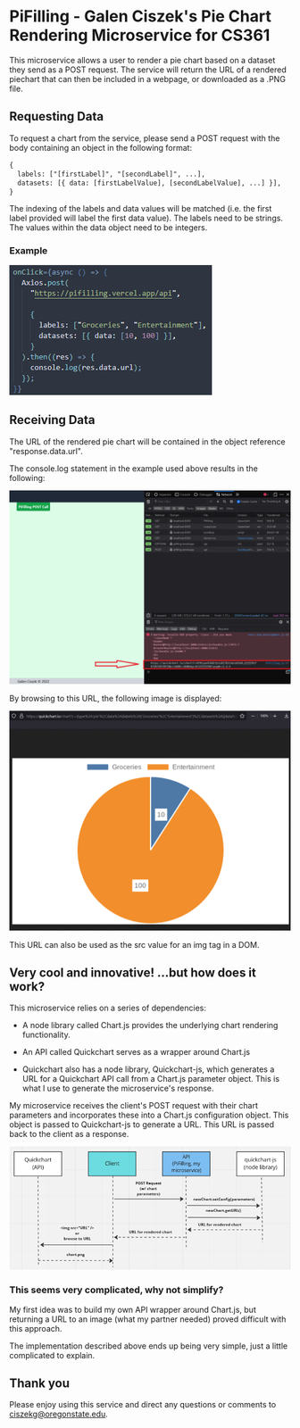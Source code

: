 # PiFilling - Galen Ciszek's Pie Chart Rendering Microservice for CS361

This microservice allows a user to render a pie chart based on a dataset they 
send as a POST request.  The service will return the URL of a rendered piechart
that can then be included in a webpage, or downloaded as a .PNG file.

## Requesting Data

To request a chart from the service, please send a POST request with the body 
containing an object in the following format:

```
{
  labels: ["[firstLabel]", "[secondLabel]", ...],
  datasets: [{ data: [firstLabelValue], [secondLabelValue], ...] }],
}
```

The indexing of the labels and data values will be matched (i.e. the first 
label provided will label the first data value).
The labels need to be strings.
The values within the data object need to be integers.

### Example

![Example POST call to the API](/README_images/example_POST_call.png)

## Receiving Data

The URL of the rendered pie chart will be contained in the object reference
"response.data.url".  

The console.log statement in the example used above results in the following:

![Returned URL](/README_images/returned_URL.png)

By browsing to this URL, the following image is displayed:

![Example pie chart](/README_images/returned_chart.png)

This URL can also be used as the src value for an img tag in a DOM.

## Very cool and innovative! ...but how does it work?

This microservice relies on a series of dependencies:

- A node library called Chart.js provides the underlying chart rendering 
functionality.

- An API called Quickchart serves as a wrapper around Chart.js

- Quickchart also has a node library, Quickchart-js, which generates a URL for 
a Quickchart API call from a Chart.js parameter object.  This is what I use to 
generate the microservice's response.    

My microservice receives the client's POST request with their chart parameters 
and incorporates these into a Chart.js configuration object.  This object is 
passed to Quickchart-js to generate a URL.  This URL is passed back to the 
client as a response.

![UML outline of the microservice functionality](/README_images/UML.png)

### This seems very complicated, why not simplify?

My first idea was to build my own API wrapper around Chart.js, but returning 
a URL to an image (what my partner needed) proved difficult with this approach.

The implementation described above ends up being very simple, just a little 
complicated to explain.
 
## Thank you 
Please enjoy using this service and direct any questions or comments to ciszekg@oregonstate.edu.